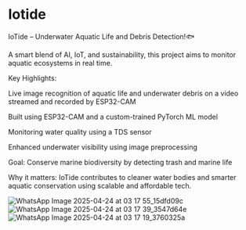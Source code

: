 # Iotide
IoTide – Underwater Aquatic Life and Debris Detection!🐟

A smart blend of AI, IoT, and sustainability, this project aims to monitor aquatic ecosystems in real time.

Key Highlights:

Live image recognition of aquatic life and underwater debris on a video streamed and recorded by ESP32-CAM

Built using ESP32-CAM and a custom-trained PyTorch ML model

Monitoring water quality using a TDS sensor

Enhanced underwater visibility using image preprocessing

Goal: Conserve marine biodiversity by detecting trash and marine life

Why it matters:
IoTide contributes to cleaner water bodies and smarter aquatic conservation using scalable and affordable tech.

![WhatsApp Image 2025-04-24 at 03 17 55_15dfd09c](https://github.com/user-attachments/assets/209cbe38-0a40-49e6-bd42-6451ef02a207)
![WhatsApp Image 2025-04-24 at 03 17 39_3547d64e](https://github.com/user-attachments/assets/891c2a74-bd20-4611-b9c3-51560de9147a)
![WhatsApp Image 2025-04-24 at 03 17 19_3760325a](https://github.com/user-attachments/assets/b729b6b9-aa26-4c78-918b-2863f738680f)
